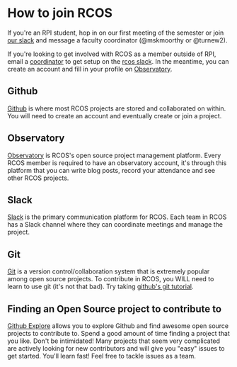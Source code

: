 # How to join RCOS

If you're an RPI student, hop in on our first meeting of the semester or join [our slack](https://rcos.slack.com) and message a faculty coordinator (@mskmoorthy or @turnew2).

If you're looking to get involved with RCOS as a member outside of RPI, email a [coordinator](coordinators@rcos.io) to get setup on the [rcos slack](#slack). In the meantime, you can create an account and fill in your profile on [Observatory](#observatory).

## Github

[Github](https://github.com/) is where most RCOS projects are stored and collaborated on within. You will need to create an account and eventually create or join a project.

## Observatory

[Observatory](https://rcos.io) is RCOS's open source project management platform. Every RCOS member is required to have an observatory account, it's through this platform that you can write blog posts, record your attendance and see other RCOS projects.

## Slack

[Slack](https://rcos.slack.com) is the primary communication platform for RCOS. Each team in RCOS has a Slack channel where they can coordinate meetings and manage the project.

## Git

[Git](https://git-scm.com/) is a version control/collaboration system that is extremely popular among open source projects. To contribute in RCOS, you WILL need to learn to use git (it's not that bad). Try taking [github's git tutorial](https://try.github.io/levels/1/challenges/1).

## Finding an Open Source project to contribute to

[Github Explore](https://github.com/explore) allows you to explore Github and find awesome open source projects to contribute to. Spend a good amount of time finding a project that you like. Don't be intimidated! Many projects that seem very complicated are actively looking for new contributors and will give you "easy" issues to get started. You'll learn fast! Feel free to tackle issues as a team.
